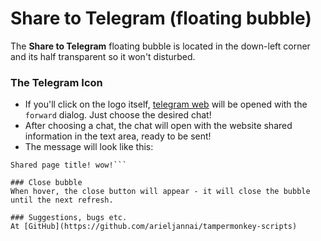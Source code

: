 # Share to Telegram (floating bubble)
The **Share to Telegram** floating bubble is located in the down-left corner and its half transparent so it won't disturbed.

### The Telegram Icon
* If you'll click on the logo itself, [telegram web](https://web.telegram.org) will be opened with the `forward` dialog. Just choose the desired chat!
* After choosing a chat, the chat will open with the website shared information in the text area, ready to be sent!
 * The message will look like this:
 ```https://the.shared.website/some/page
 Shared page title! wow!```

### Close bubble
When hover, the close button will appear - it will close the bubble until the next refresh.

### Suggestions, bugs etc.
At [GitHub](https://github.com/arieljannai/tampermonkey-scripts)